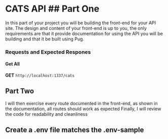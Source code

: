 # CATS API ## Part One

In this part of your project you will be building the front-end for your API site. The design and content of your front-end is up to you, the only requirements are that it provide documentation for using the API you will be building and that it be built using Pug.

### Requests and Expected Respones

#### Get All

**GET** `http://localhost:1337/cats`

## Part Two

I will then exercise every route documented in the front-end, as shown in the documentation, all routes should work as expected
Finally, I will review the code for readability and cleanliness

## Create a .env file matches the .env-sample 